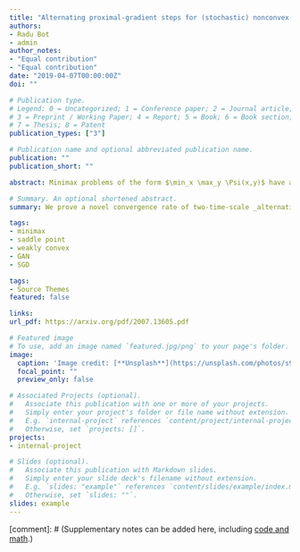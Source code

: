 ```yaml
---
title: "Alternating proximal-gradient steps for (stochastic) nonconvex-concave minimax problems"
authors:
- Radu Bot
- admin
author_notes:
- "Equal contribution"
- "Equal contribution"
date: "2019-04-07T00:00:00Z"
doi: ""

# Publication type.
# Legend: 0 = Uncategorized; 1 = Conference paper; 2 = Journal article;
# 3 = Preprint / Working Paper; 4 = Report; 5 = Book; 6 = Book section;
# 7 = Thesis; 8 = Patent
publication_types: ["3"]

# Publication name and optional abbreviated publication name.
publication: ""
publication_short: ""

abstract: Minimax problems of the form $\min_x \max_y \Psi(x,y)$ have attracted increased interest largely due to advances in machine learning, in particular generative adversarial networks. These are typically trained using variants of stochastic gradient descent for the two players. Although convex-concave problems are well understood with many efficient solution methods to choose from, theoretical guarantees outside of this setting are sometimes lacking even for the simplest algorithms. In particular, this is the case for alternating gradient descent ascent, where the two agents take turns updating their strategies. To partially close this gap in the literature we prove a novel global convergence rate for the stochastic version of this method for finding a critical point of $g(\cdot) := \max_y \Psi(\cdot,y)$ in a setting which is not convex-concave.

# Summary. An optional shortened abstract.
summary: We prove a novel convergence rate of two-time-scale _alternating_ gradient descent ascent for nonconvex-concave minimax problems.

tags:
- minimax
- saddle point
- weakly convex
- GAN
- SGD

tags:
- Source Themes
featured: false

links:
url_pdf: https://arxiv.org/pdf/2007.13605.pdf

# Featured image
# To use, add an image named `featured.jpg/png` to your page's folder. 
image:
  caption: 'Image credit: [**Unsplash**](https://unsplash.com/photos/s9CC2SKySJM)'
  focal_point: ""
  preview_only: false

# Associated Projects (optional).
#   Associate this publication with one or more of your projects.
#   Simply enter your project's folder or file name without extension.
#   E.g. `internal-project` references `content/project/internal-project/index.md`.
#   Otherwise, set `projects: []`.
projects:
- internal-project

# Slides (optional).
#   Associate this publication with Markdown slides.
#   Simply enter your slide deck's filename without extension.
#   E.g. `slides: "example"` references `content/slides/example/index.md`.
#   Otherwise, set `slides: ""`.
slides: example
---
```



[comment]: # (Supplementary notes can be added here, including [code and math](https://sourcethemes.com/academic/docs/writing-markdown-latex/).)
